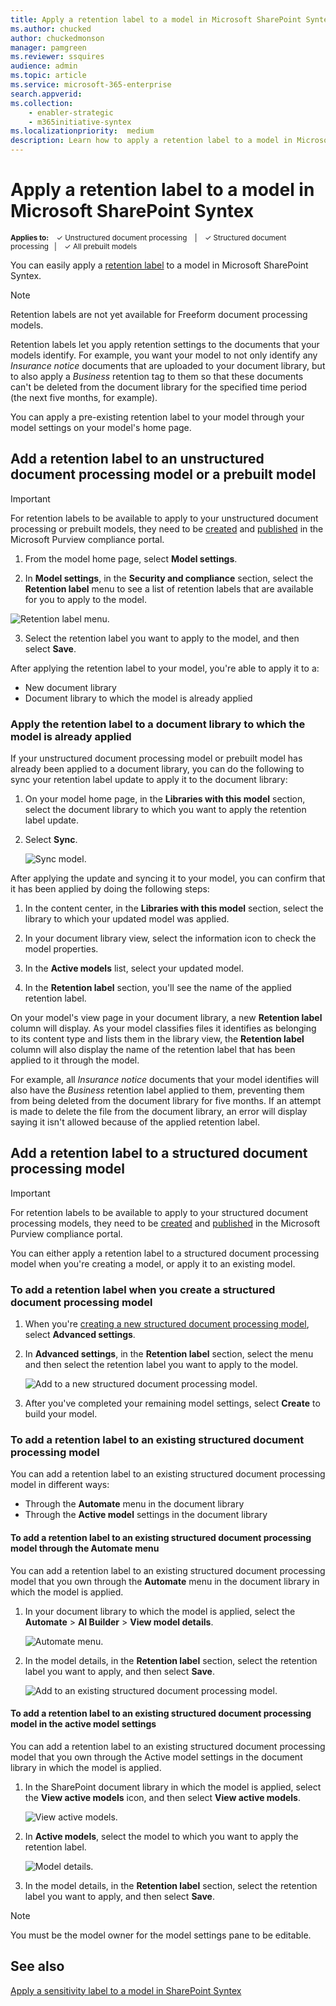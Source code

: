 ```yaml
---
title: Apply a retention label to a model in Microsoft SharePoint Syntex
ms.author: chucked
author: chuckedmonson
manager: pamgreen
ms.reviewer: ssquires
audience: admin
ms.topic: article
ms.service: microsoft-365-enterprise
search.appverid: 
ms.collection: 
    - enabler-strategic
    - m365initiative-syntex
ms.localizationpriority:  medium
description: Learn how to apply a retention label to a model in Microsoft SharePoint Syntex.
---
```


# Apply a retention label to a model in Microsoft SharePoint Syntex

<sup>**Applies to:**  &ensp; &#10003; Unstructured document processing &ensp; | &ensp; &#10003; Structured document processing &ensp;| &ensp; &#10003; All prebuilt models</sup>

<!---
</br>

> [!VIDEO https://www.microsoft.com/videoplayer/embed/RE4GydO]  

</br>
--->

You can easily apply a [retention label](../compliance/retention.md) to a model in Microsoft SharePoint Syntex.

> [!Note]
> Retention labels are not yet available for Freeform document processing models.

Retention labels let you apply retention settings to the documents that your models identify.  For example, you want your model to not only identify any *Insurance notice* documents that are uploaded to your document library, but to also apply a *Business* retention tag to them so that these documents can't be deleted from the document library for the specified time period (the next five months, for example).

You can apply a pre-existing retention label to your model through your model settings on your model's home page. 

## Add a retention label to an unstructured document processing model or a prebuilt model

> [!Important]
> For retention labels to be available to apply to your unstructured document processing or prebuilt models, they need to be [created](../compliance/file-plan-manager.md#create-retention-labels) and [published](../compliance/create-apply-retention-labels.md#how-to-publish-retention-labels) in the Microsoft Purview compliance portal.

1. From the model home page, select **Model settings**.

2. In **Model settings**, in the **Security and compliance** section, select the **Retention label** menu to see a list of retention labels that are available for you to apply to the model.

 ![Retention label menu.](../media/content-understanding/retention-labels-menu.png)

3. Select the retention label you want to apply to the model, and then select **Save**.

After applying the retention label to your model, you're able to apply it to a:

- New document library
- Document library to which the model is already applied
 
### Apply the retention label to a document library to which the model is already applied

If your unstructured document processing model or prebuilt model has already been applied to a document library, you can do the following to sync your retention label update to apply it to the document library:

1. On your model home page, in the **Libraries with this model** section, select the document library to which you want to apply the retention label update.

2. Select **Sync**.

   ![Sync model.](../media/content-understanding/sync-model.png)</br> 

After applying the update and syncing it to your model, you can confirm that it has been applied by doing the following steps:

1. In the content center, in the **Libraries with this model** section, select the library to which your updated model was applied.

2. In your document library view, select the information icon to check the model properties.

3. In the **Active models** list, select your updated model.

4. In the **Retention label** section, you'll see the name of the applied retention label.

On your model's view page in your document library, a new **Retention label** column will display.  As your model classifies files it identifies as belonging to its content type and lists them in the library view, the **Retention label** column will also display the name of the retention label that has been applied to it through the model.

For example, all *Insurance notice* documents that your model identifies will also have the *Business* retention label applied to them, preventing them from being deleted from the document library for five months. If an attempt is made to delete the file from the document library, an error will display saying it isn't allowed because of the applied retention label.

## Add a retention label to a structured document processing model

> [!Important]
> For retention labels to be available to apply to your structured document processing models, they need to be [created](../compliance/file-plan-manager.md#create-retention-labels) and [published](../compliance/create-apply-retention-labels.md#how-to-publish-retention-labels) in the Microsoft Purview compliance portal.

You can either apply a retention label to a structured document processing model when you're creating a model, or apply it to an existing model.

### To add a retention label when you create a structured document processing model

1. When you're [creating a new structured document processing model](./create-a-form-processing-model.md), select **Advanced settings**.

2. In **Advanced settings**, in the **Retention label** section, select the menu and then select the retention label you want to apply to the model.
 
     ![Add to a new structured document processing model.](../media/content-understanding/retention-label-forms.png)

3.  After you've completed your remaining model settings, select **Create** to build your model.

### To add a retention label to an existing structured document processing model

You can add a retention label to an existing structured document processing model in different ways:

- Through the **Automate** menu in the document library
- Through the **Active model** settings in the document library 

#### To add a retention label to an existing structured document processing model through the Automate menu

You can add a retention label to an existing structured document processing model that you own through the **Automate** menu in the document library in which the model is applied.

1. In your document library to which the model is applied, select the **Automate** > **AI Builder** > **View model details**.

    ![Automate menu.](../media/content-understanding/automate-menu.png)

2. In the model details, in the **Retention label** section, select the retention label you want to apply, and then select **Save**.

    ![Add to an existing structured document processing model.](../media/content-understanding/retention-label-model-details.png)</br> 

#### To add a retention label to an existing structured document processing model in the active model settings

You can add a retention label to an existing structured document processing model that you own through the Active model settings in the document library in which the model is applied.

1. In the SharePoint document library in which the model is applied, select the **View active models** icon, and then select **View active models**.

    ![View active models.](../media/content-understanding/info-du.png)

2. In **Active models**, select the model to which you want to apply the retention label.

    ![Model details.](../media/content-understanding/retention-label-model-details.png)</br> 

3. In the model details, in the **Retention label** section, select the retention label you want to apply, and then select **Save**.

> [!NOTE]
> You must be the model owner for the model settings pane to be editable. 

## See also

[Apply a sensitivity label to a model in SharePoint Syntex](create-a-classifier.md)



